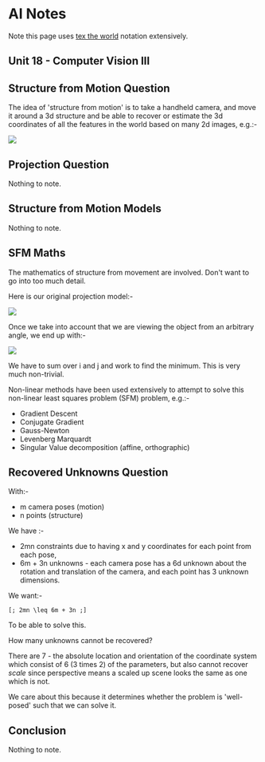 AI Notes
========

Note this page uses [tex the world](http://thewe.net/tex/) notation extensively.

Unit 18 - Computer Vision III
-----------------------------

## Structure from Motion Question ##

The idea of 'structure from motion' is to take a handheld camera, and move it around a 3d structure
and be able to recover or estimate the 3d coordinates of all the features in the world based on many
2d images, e.g.:-

<img src="http://codegrunt.co.uk/images/ai/18-structure-from-motion-question-1.png" />

## Projection Question ##

Nothing to note.

## Structure from Motion Models ##

Nothing to note.

## SFM Maths ##

The mathematics of structure from movement are involved. Don't want to go into too much detail.

Here is our original projection model:-

<img src="http://codegrunt.co.uk/images/ai/18-sfm-maths-1.png" />

Once we take into account that we are viewing the object from an arbitrary angle, we end up with:-

<img src="http://codegrunt.co.uk/images/ai/18-sfm-maths-2.png" />

We have to sum over i and j and work to find the minimum. This is very much non-trivial.

Non-linear methods have been used extensively to attempt to solve this non-linear least squares
problem (SFM) problem, e.g.:-

* Gradient Descent
* Conjugate Gradient
* Gauss-Newton
* Levenberg Marquardt
* Singular Value decomposition (affine, orthographic)

## Recovered Unknowns Question ##

With:-

* m camera poses (motion)
* n points (structure)

We have :-

* 2mn constraints due to having x and y coordinates for each point from each pose,
* 6m + 3n unknowns - each camera pose has a 6d unknown about the rotation and translation of the
  camera, and each point has 3 unknown dimensions.

We want:-

    [; 2mn \leq 6m + 3n ;]

To be able to solve this.

How many unknowns cannot be recovered?

There are 7 - the absolute location and orientation of the coordinate system which consist of 6 (3
times 2) of the parameters, but also cannot recover *scale* since perspective means a scaled up
scene looks the same as one which is not.

We care about this because it determines whether the problem is 'well-posed' such that we can solve
it.

## Conclusion ##

Nothing to note.
